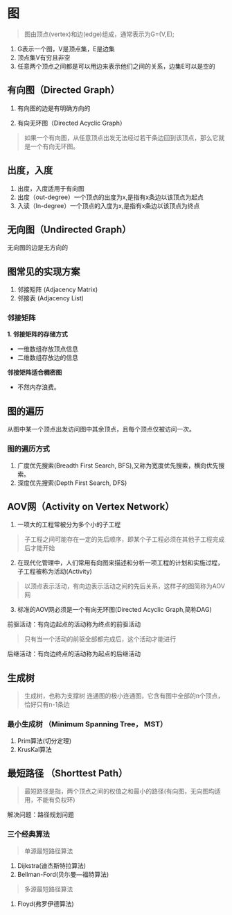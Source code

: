 # 图
> 图由顶点(vertex)和边(edge)组成，通常表示为G=(V,E);

1. G表示一个图，V是顶点集，E是边集
2. 顶点集V有穷且非空
3. 任意两个顶点之间都是可以用边来表示他们之间的关系，边集E可以是空的

## 有向图（Directed Graph）

1. 有向图的边是有明确方向的
   
2. 有向无环图（Directed Acyclic Graph）

> 如果一个有向图，从任意顶点出发无法经过若干条边回到该顶点，那么它就是一个有向无环图。

## 出度，入度

1. 出度，入度适用于有向图
2. 出度（out-degree）一个顶点的出度为x,是指有x条边以该顶点为起点
3. 入读（In-degree）一个顶点的入度为x,是指有x条边以该顶点为终点
   

## 无向图（Undirected Graph）
无向图的边是无方向的

## 图常见的实现方案
1. 邻接矩阵 (Adjacency Matrix)
2. 邻接表  (Adjacency List)

### 邻接矩阵

**1. 邻接矩阵的存储方式**

- 一维数组存放顶点信息
- 二维数组存放边的信息

**邻接矩阵适合稠密图**
- 不然内存浪费。

## 图的遍历
从图中某一个顶点出发访问图中其余顶点，且每个顶点仅被访问一次。
### 图的遍历方式
1. 广度优先搜索(Breadth First Search, BFS),又称为宽度优先搜索，横向优先搜索。
2. 深度优先搜索(Depth First Search, DFS)

## AOV网（Activity on Vertex Network）

1. 一项大的工程常被分为多个小的子工程
> 子工程之间可能存在一定的先后顺序，即某个子工程必须在其他子工程完成后才能开始

2. 在现代化管理中，人们常用有向图来描述和分析一项工程的计划和实施过程，子工程被称为活动(Activity)
> 以顶点表示活动，有向边表示活动之间的先后关系，这样子的图简称为AOV网

3. 标准的AOV网必须是一个有向无环图(Directed Acyclic Graph,简称DAG)

前驱活动：有向边起点的活动称为终点的前驱活动
> 只有当一个活动的前驱全部都完成后，这个活动才能进行

后继活动：有向边终点的活动称为起点的后继活动

## 生成树
> 生成树，也称为支撑树
> 连通图的极小连通图，它含有图中全部的n个顶点，恰好只有n-1条边

### 最小生成树 （Minimum Spanning Tree， MST）

1. Prim算法(切分定理)
2. KrusKal算法
## 最短路径 （Shorttest Path）
> 最短路径是指，两个顶点之间的权值之和最小的路径(有向图，无向图均适用，不能有负权环)

解决问题：路径规划问题

### 三个经典算法
> 单源最短路径算法
1. Dijkstra(迪杰斯特拉算法)
2. Bellman-Ford(贝尓曼—福特算法)

> 多源最短路径算法
1. Floyd(弗罗伊德算法)
  